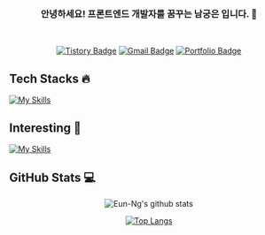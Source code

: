 <div align="center">

### 안녕하세요! 프론트엔드 개발자를 꿈꾸는 **남궁은** 입니다. 👋

<br />

[![Tistory Badge](https://img.shields.io/badge/Blog-03a57a?style=flat-square&labelColor=03a57a&logo=Tistory&link=https://eun-ng.tistory.com/)](https://eun-ng.tistory.com/)
[![Gmail Badge](https://img.shields.io/badge/-eunng.dev@gmail.com-c14438?style=flat-square&logo=Gmail&logoColor=white&link=mailto:eunng.dev@gmail.com)](mailto:eunng.dev@gmail.com)
[![Portfolio Badge](https://img.shields.io/badge/My_Portfolio-000?style=flat-square&logo=Vercel&link=https://eunng-next-portfolio.vercel.app/)](https://eunng-next-portfolio.vercel.app/)

<div align="left">

<h2>Tech Stacks 🔥</h2>

[![My Skills](https://skillicons.dev/icons?i=html,css,sass,tailwind,emotion,js,ts,react,redux,next,git,github,webpack,mysql,mongodb,vercel,aws&theme=light)](https://skillicons.dev)

<h2>Interesting 🤔</h2>

[![My Skills](https://skillicons.dev/icons?i=vue,svelte,vite,jest,graphql,flutter&theme=light)](https://skillicons.dev)

</div>

<div align="left">
 <h2>GitHub Stats 💻</h2>
</div>
  
![Eun-Ng's github stats](https://github-readme-stats.vercel.app/api?username=Eun-Ng&show_icons=true&theme=react)
 
[![Top Langs](https://github-readme-stats.vercel.app/api/top-langs/?username=Eun-Ng&layout=compact&theme=react)](https://github.com/Eun-Ng/github-readme-stats)
 
</div>
